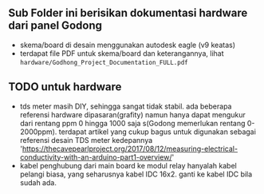 ## Sub Folder ini berisikan dokumentasi hardware dari panel Godong
- skema/board di desain menggunakan autodesk eagle (v9 keatas)
- terdapat file PDF untuk skema/board dan keterangannya, lihat `hardware/Godhong_Project_Documentation_FULL.pdf`

## TODO untuk hardware
- tds meter masih DIY, sehingga sangat tidak stabil. ada beberapa referensi hardware dipasaran(grafity) namun hanya dapat mengukur dari rentang ppm 0 hingga 1000 saja s(Godong memerlukan rentang 0-2000ppm). terdapat artikel yang cukup bagus untuk digunakan sebagai referensi desain TDS meter kedepannya 'https://thecavepearlproject.org/2017/08/12/measuring-electrical-conductivity-with-an-arduino-part1-overview/'
- kabel penghubung dari main board ke modul relay hanyalah kabel pelangi biasa, yang seharusnya kabel IDC 16x2. ganti ke kabel IDC bila sudah ada.

